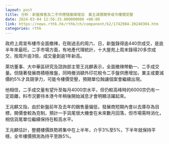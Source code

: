 ```yaml
---
layout: post
title: 分析：新盤推售及二手供應隨撤辣增加　業主減價競爭或令樓價受壓
date: 2024-03-04 12:56:33.000000000 +08:00
link: https://news.rthk.hk/rthk/ch/component/k2/1742984-20240304.htm
categories: rthk
---
```


政府上周宣布樓市全面撤辣，在剛過去的周六、日，新盤錄得逾440宗成交，是逾半年來最旺。二手市場方面，有地產代理統計，十大屋苑上周末錄得20多宗成交，按周升逾3倍，成交量創逾1年新高。

萊坊董事、大中華區研究及諮詢部主管王兆麒表示，全面撤辣帶動一、二手成交量。但隨著發展商積極推盤，同時撤消額外印花稅令二手盤供應增加，業主或要減價約5%才具競爭力，可能令樓價受壓，預期單位蝕讓個案會繼續出現。

他相信，二手成交量有望升至每月4000宗水平，但仍較高峰時的6000宗仍有一定距離，料市況要待本港今年稍後開始減息才會明顯活躍起來。

王兆麒又指，由於新盤前年及去年的銷售量偏低，發展商短期內會以去庫存為目標，開價會較為克制，預計一手貨尾很大機會在未來數月回落，但市場需時消化，相信貨尾單位繼續保持在較高水平。

王兆麒估計，整體樓價跌勢將集中在上半年，介乎3%至5%，下半年就保持平穩，全年樓價預測為持平至跌5%。
